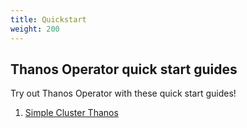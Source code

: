 ```yaml
---
title: Quickstart
weight: 200
---
```


## Thanos Operator quick start guides

Try out Thanos Operator with these quick start guides!

1. [Simple Cluster Thanos](./single_cluster_thanos/)
